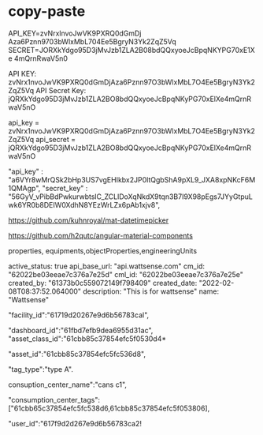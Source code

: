 # copy-paste

API_KEY=zvNrxlnvoJwVK9PXRQ0dGmDj Aza6Pznn9703bWlxMbL704Ee5BgryN3Yk2ZqZ5Vq 
SECRET=JORXkYdgo95D3jMvJzb1ZLA2B08bdQQxyoeJcBpqNKYPG70xE1Xe 4mQrnRwaV5n0

API KEY: zvNrx1nvoJwVK9PXRQ0dGmDjAza6Pznn97O3bWlxMbL7O4Ee5BgryN3Yk2ZqZ5Vq
API Secret Key: jQRXkYdgo95D3jMvJzb1ZLA2BO8bdQQxyoeJcBpqNKyPG70xElXe4mQrnRwaV5nO


api_key = zvNrx1nvoJwVK9PXRQ0dGmDjAza6Pznn97O3bWlxMbL7O4Ee5BgryN3Yk2ZqZ5Vq
api_secret = jQRXkYdgo95D3jMvJzb1ZLA2BO8bdQQxyoeJcBpqNKyPG70xElXe4mQrnRwaV5nO


"api_key" : "a6VYr8wMrQSk2bHp3US7vgEHIkbx2JP0ltQgbShA9pXL9_JXA8xpNKcF6M1QMAgp",
        "secret_key" : "56GyV_vPibBdPwkurwbtslC_ZCLlDoXqNkdX9tqn3B7I9X98pEgs7JYyGtpuLwk6YR0b8DEIW0XdhN8YEzWrLZx6pAb1xjv8",



https://github.com/kuhnroyal/mat-datetimepicker


https://github.com/h2qutc/angular-material-components

properties, equipments,objectProperties,engineeringUnits



active_status: true
api_base_url: "api.wattsense.com"
cm_id: "62022be03eeae7c376a7e25d"
cml_id: "62022be03eeae7c376a7e25e"
created_by: "61373b0c559072149f798409"
created_date: "2022-02-08T08:37:52.064000"
description: "This is for wattsense"
name: "Wattsense"


"facility_id":"61719d20267e9d6b56783cal",

"dashboard_id":"61fbd7efb9dea6955d31ac", "asset_class_id":"61cbb85c37854efc5f0530d4*

"asset_id":"61cbb85c37854efc5fc536d8",

"tag_type":"type A".

consuption_center_name":"cans c1",

"consumption_center_tags":["61cbb65c37854efc5fc538d6,61cbb85c37854efc5f053806],

"user_id":"617f9d2d267e9d6b56783ca2!
